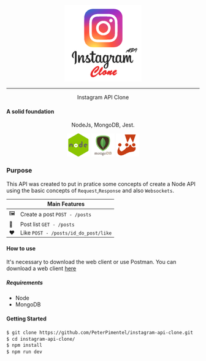 <p align="center">
  <img src="./docs/images/ig-api-clone-logo.png" width=200 />
</p>

----------------

<p align="center">
  Instagram API Clone
</p>

#### A solid foundation
<p align="center">
  NodeJs, MongoDB, Jest.
</p>

<p align="center">
    <img src="./docs/images/node-logo.jpg" alt="React chat logo" width="60px"/>
    <img src="./docs/images/mongo-logo.jpg" alt="React chat logo" width="60px"/>
    <img src="./docs/images/jest-logo.jpg" alt="React chat logo" width="60px"/>
</p>

### Purpose
This API was created to put in pratice some concepts of create a Node API using the basic concepts of `Request`,`Response` and also `Websockets`.

|         | Main Features  |
----------|-----------------
🖼️ | Create a post  `POST - /posts`
📜 | Post list `GET - /posts`
❤️ | Like `POST - /posts/id_do_post/like`

#### How to use
It's necessary to download the web client or use Postman.
You can download a web client [here](https://github.com/PeterPimentel/instagram-web-clone)

##### Requirements
- Node
- MongoDB

#### Getting Started

```bash
$ git clone https://github.com/PeterPimentel/instagram-api-clone.git
$ cd instagram-api-clone/
$ npm install
$ npm run dev
```